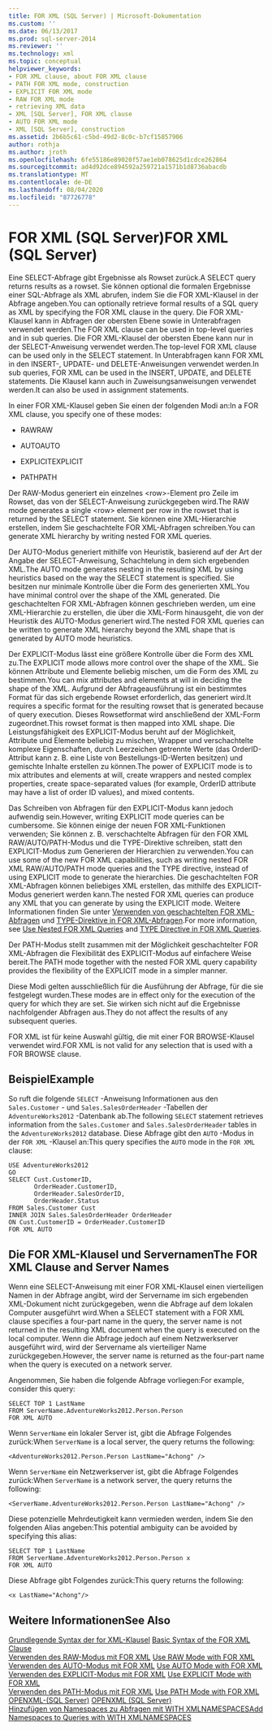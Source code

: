 ```yaml
---
title: FOR XML (SQL Server) | Microsoft-Dokumentation
ms.custom: ''
ms.date: 06/13/2017
ms.prod: sql-server-2014
ms.reviewer: ''
ms.technology: xml
ms.topic: conceptual
helpviewer_keywords:
- FOR XML clause, about FOR XML clause
- PATH FOR XML mode, construction
- EXPLICIT FOR XML mode
- RAW FOR XML mode
- retrieving XML data
- XML [SQL Server], FOR XML clause
- AUTO FOR XML mode
- XML [SQL Server], construction
ms.assetid: 2b6b5c61-c5bd-49d2-8c0c-b7cf15857906
author: rothja
ms.author: jroth
ms.openlocfilehash: 6fe55186e89020f57ae1eb078625d1cdce262864
ms.sourcegitcommit: ad4d92dce894592a259721a1571b1d8736abacdb
ms.translationtype: MT
ms.contentlocale: de-DE
ms.lasthandoff: 08/04/2020
ms.locfileid: "87726778"
---
```

# <a name="for-xml-sql-server"></a><span data-ttu-id="2b308-102">FOR XML (SQL Server)</span><span class="sxs-lookup"><span data-stu-id="2b308-102">FOR XML (SQL Server)</span></span>
  <span data-ttu-id="2b308-103">Eine SELECT-Abfrage gibt Ergebnisse als Rowset zurück.</span><span class="sxs-lookup"><span data-stu-id="2b308-103">A SELECT query returns results as a rowset.</span></span> <span data-ttu-id="2b308-104">Sie können optional die formalen Ergebnisse einer SQL-Abfrage als XML abrufen, indem Sie die FOR XML-Klausel in der Abfrage angeben.</span><span class="sxs-lookup"><span data-stu-id="2b308-104">You can optionally retrieve formal results of a SQL query as XML by specifying the FOR XML clause in the query.</span></span> <span data-ttu-id="2b308-105">Die FOR XML-Klausel kann in Abfragen der obersten Ebene sowie in Unterabfragen verwendet werden.</span><span class="sxs-lookup"><span data-stu-id="2b308-105">The FOR XML clause can be used in top-level queries and in sub queries.</span></span> <span data-ttu-id="2b308-106">Die FOR XML-Klausel der obersten Ebene kann nur in der SELECT-Anweisung verwendet werden.</span><span class="sxs-lookup"><span data-stu-id="2b308-106">The top-level FOR XML clause can be used only in the SELECT statement.</span></span> <span data-ttu-id="2b308-107">In Unterabfragen kann FOR XML in den INSERT-, UPDATE- und DELETE-Anweisungen verwendet werden.</span><span class="sxs-lookup"><span data-stu-id="2b308-107">In sub queries, FOR XML can be used in the INSERT, UPDATE, and DELETE statements.</span></span> <span data-ttu-id="2b308-108">Die Klausel kann auch in Zuweisungsanweisungen verwendet werden.</span><span class="sxs-lookup"><span data-stu-id="2b308-108">It can also be used in assignment statements.</span></span>  
  
 <span data-ttu-id="2b308-109">In einer FOR XML-Klausel geben Sie einen der folgenden Modi an:</span><span class="sxs-lookup"><span data-stu-id="2b308-109">In a FOR XML clause, you specify one of these modes:</span></span>  
  
-   <span data-ttu-id="2b308-110">RAW</span><span class="sxs-lookup"><span data-stu-id="2b308-110">RAW</span></span>  
  
-   <span data-ttu-id="2b308-111">AUTO</span><span class="sxs-lookup"><span data-stu-id="2b308-111">AUTO</span></span>  
  
-   <span data-ttu-id="2b308-112">EXPLICIT</span><span class="sxs-lookup"><span data-stu-id="2b308-112">EXPLICIT</span></span>  
  
-   <span data-ttu-id="2b308-113">PATH</span><span class="sxs-lookup"><span data-stu-id="2b308-113">PATH</span></span>  
  
 <span data-ttu-id="2b308-114">Der RAW-Modus generiert ein einzelnes \<row>-Element pro Zeile im Rowset, das von der SELECT-Anweisung zurückgegeben wird.</span><span class="sxs-lookup"><span data-stu-id="2b308-114">The RAW mode generates a single \<row> element per row in the rowset that is returned by the SELECT statement.</span></span> <span data-ttu-id="2b308-115">Sie können eine XML-Hierarchie erstellen, indem Sie geschachtelte FOR XML-Abfragen schreiben.</span><span class="sxs-lookup"><span data-stu-id="2b308-115">You can generate XML hierarchy by writing nested FOR XML queries.</span></span>  
  
 <span data-ttu-id="2b308-116">Der AUTO-Modus generiert mithilfe von Heuristik, basierend auf der Art der Angabe der SELECT-Anweisung, Schachtelung in dem sich ergebenden XML.</span><span class="sxs-lookup"><span data-stu-id="2b308-116">The AUTO mode generates nesting in the resulting XML by using heuristics based on the way the SELECT statement is specified.</span></span> <span data-ttu-id="2b308-117">Sie besitzen nur minimale Kontrolle über die Form des generierten XML.</span><span class="sxs-lookup"><span data-stu-id="2b308-117">You have minimal control over the shape of the XML generated.</span></span> <span data-ttu-id="2b308-118">Die geschachtelten FOR XML-Abfragen können geschrieben werden, um eine XML-Hierarchie zu erstellen, die über die XML-Form hinausgeht, die von der Heuristik des AUTO-Modus generiert wird.</span><span class="sxs-lookup"><span data-stu-id="2b308-118">The nested FOR XML queries can be written to generate XML hierarchy beyond the XML shape that is generated by AUTO mode heuristics.</span></span>  
  
 <span data-ttu-id="2b308-119">Der EXPLICIT-Modus lässt eine größere Kontrolle über die Form des XML zu.</span><span class="sxs-lookup"><span data-stu-id="2b308-119">The EXPLICIT mode allows more control over the shape of the XML.</span></span> <span data-ttu-id="2b308-120">Sie können Attribute und Elemente beliebig mischen, um die Form des XML zu bestimmen.</span><span class="sxs-lookup"><span data-stu-id="2b308-120">You can mix attributes and elements at will in deciding the shape of the XML.</span></span> <span data-ttu-id="2b308-121">Aufgrund der Abfrageausführung ist ein bestimmtes Format für das sich ergebende Rowset erforderlich, das generiert wird.</span><span class="sxs-lookup"><span data-stu-id="2b308-121">It requires a specific format for the resulting rowset that is generated because of query execution.</span></span> <span data-ttu-id="2b308-122">Dieses Rowsetformat wird anschließend der XML-Form zugeordnet.</span><span class="sxs-lookup"><span data-stu-id="2b308-122">This rowset format is then mapped into XML shape.</span></span> <span data-ttu-id="2b308-123">Die Leistungsfähigkeit des EXPLICIT-Modus beruht auf der Möglichkeit, Attribute und Elemente beliebig zu mischen, Wrapper und verschachtelte komplexe Eigenschaften, durch Leerzeichen getrennte Werte (das OrderID-Attribut kann z. B. eine Liste von Bestellungs-ID-Werten besitzen) und gemischte Inhalte erstellen zu können.</span><span class="sxs-lookup"><span data-stu-id="2b308-123">The power of EXPLICIT mode is to mix attributes and elements at will, create wrappers and nested complex properties, create space-separated values (for example, OrderID attribute may have a list of order ID values), and mixed contents.</span></span>  
  
 <span data-ttu-id="2b308-124">Das Schreiben von Abfragen für den EXPLICIT-Modus kann jedoch aufwendig sein.</span><span class="sxs-lookup"><span data-stu-id="2b308-124">However, writing EXPLICIT mode queries can be cumbersome.</span></span> <span data-ttu-id="2b308-125">Sie können einige der neuen FOR XML-Funktionen verwenden; Sie können z. B. verschachtelte Abfragen für den FOR XML RAW/AUTO/PATH-Modus und die TYPE-Direktive schreiben, statt den EXPLICIT-Modus zum Generieren der Hierarchien zu verwenden.</span><span class="sxs-lookup"><span data-stu-id="2b308-125">You can use some of the new FOR XML capabilities, such as writing nested FOR XML RAW/AUTO/PATH mode queries and the TYPE directive, instead of using EXPLICIT mode to generate the hierarchies.</span></span> <span data-ttu-id="2b308-126">Die geschachtelten FOR XML-Abfragen können beliebiges XML erstellen, das mithilfe des EXPLICIT-Modus generiert werden kann.</span><span class="sxs-lookup"><span data-stu-id="2b308-126">The nested FOR XML queries can produce any XML that you can generate by using the EXPLICIT mode.</span></span> <span data-ttu-id="2b308-127">Weitere Informationen finden Sie unter [Verwenden von geschachtelten FOR XML-Abfragen](use-nested-for-xml-queries.md) und [TYPE-Direktive in FOR XML-Abfragen](type-directive-in-for-xml-queries.md).</span><span class="sxs-lookup"><span data-stu-id="2b308-127">For more information, see [Use Nested FOR XML Queries](use-nested-for-xml-queries.md) and [TYPE Directive in FOR XML Queries](type-directive-in-for-xml-queries.md).</span></span>  
  
 <span data-ttu-id="2b308-128">Der PATH-Modus stellt zusammen mit der Möglichkeit geschachtelter FOR XML-Abfragen die Flexibilität des EXPLICIT-Modus auf einfachere Weise bereit.</span><span class="sxs-lookup"><span data-stu-id="2b308-128">The PATH mode together with the nested FOR XML query capability provides the flexibility of the EXPLICIT mode in a simpler manner.</span></span>  
  
 <span data-ttu-id="2b308-129">Diese Modi gelten ausschließlich für die Ausführung der Abfrage, für die sie festgelegt wurden.</span><span class="sxs-lookup"><span data-stu-id="2b308-129">These modes are in effect only for the execution of the query for which they are set.</span></span> <span data-ttu-id="2b308-130">Sie wirken sich nicht auf die Ergebnisse nachfolgender Abfragen aus.</span><span class="sxs-lookup"><span data-stu-id="2b308-130">They do not affect the results of any subsequent queries.</span></span>  
  
 <span data-ttu-id="2b308-131">FOR XML ist für keine Auswahl gültig, die mit einer FOR BROWSE-Klausel verwendet wird.</span><span class="sxs-lookup"><span data-stu-id="2b308-131">FOR XML is not valid for any selection that is used with a FOR BROWSE clause.</span></span>  
  
## <a name="example"></a><span data-ttu-id="2b308-132">Beispiel</span><span class="sxs-lookup"><span data-stu-id="2b308-132">Example</span></span>  
 <span data-ttu-id="2b308-133">So ruft die folgende `SELECT` -Anweisung Informationen aus den `Sales.Customer` - und `Sales.SalesOrderHeader` -Tabellen der `AdventureWorks2012` -Datenbank ab.</span><span class="sxs-lookup"><span data-stu-id="2b308-133">The following `SELECT` statement retrieves information from the `Sales.Customer` and `Sales.SalesOrderHeader` tables in the `AdventureWorks2012` database.</span></span> <span data-ttu-id="2b308-134">Diese Abfrage gibt den `AUTO` -Modus in der `FOR XML` -Klausel an:</span><span class="sxs-lookup"><span data-stu-id="2b308-134">This query specifies the `AUTO` mode in the `FOR XML` clause:</span></span>  
  
```  
USE AdventureWorks2012  
GO  
SELECT Cust.CustomerID,   
       OrderHeader.CustomerID,  
       OrderHeader.SalesOrderID,   
       OrderHeader.Status  
FROM Sales.Customer Cust   
INNER JOIN Sales.SalesOrderHeader OrderHeader  
ON Cust.CustomerID = OrderHeader.CustomerID  
FOR XML AUTO  
```  
  
## <a name="the-for-xml-clause-and-server-names"></a><span data-ttu-id="2b308-135">Die FOR XML-Klausel und Servernamen</span><span class="sxs-lookup"><span data-stu-id="2b308-135">The FOR XML Clause and Server Names</span></span>  
 <span data-ttu-id="2b308-136">Wenn eine SELECT-Anweisung mit einer FOR XML-Klausel einen vierteiligen Namen in der Abfrage angibt, wird der Servername im sich ergebenden XML-Dokument nicht zurückgegeben, wenn die Abfrage auf dem lokalen Computer ausgeführt wird.</span><span class="sxs-lookup"><span data-stu-id="2b308-136">When a SELECT statement with a FOR XML clause specifies a four-part name in the query, the server name is not returned in the resulting XML document when the query is executed on the local computer.</span></span> <span data-ttu-id="2b308-137">Wenn die Abfrage jedoch auf einem Netzwerkserver ausgeführt wird, wird der Servername als vierteiliger Name zurückgegeben.</span><span class="sxs-lookup"><span data-stu-id="2b308-137">However, the server name is returned as the four-part name when the query is executed on a network server.</span></span>  
  
 <span data-ttu-id="2b308-138">Angenommen, Sie haben die folgende Abfrage vorliegen:</span><span class="sxs-lookup"><span data-stu-id="2b308-138">For example, consider this query:</span></span>  
  
```  
SELECT TOP 1 LastName  
FROM ServerName.AdventureWorks2012.Person.Person  
FOR XML AUTO  
```  
  
 <span data-ttu-id="2b308-139">Wenn `ServerName` ein lokaler Server ist, gibt die Abfrage Folgendes zurück:</span><span class="sxs-lookup"><span data-stu-id="2b308-139">When `ServerName` is a local server, the query returns the following:</span></span>  
  
```  
<AdventureWorks2012.Person.Person LastName="Achong" />  
```  
  
 <span data-ttu-id="2b308-140">Wenn `ServerName` ein Netzwerkserver ist, gibt die Abfrage Folgendes zurück:</span><span class="sxs-lookup"><span data-stu-id="2b308-140">When `ServerName` is a network server, the query returns the following:</span></span>  
  
```  
<ServerName.AdventureWorks2012.Person.Person LastName="Achong" />  
```  
  
 <span data-ttu-id="2b308-141">Diese potenzielle Mehrdeutigkeit kann vermieden werden, indem Sie den folgenden Alias angeben:</span><span class="sxs-lookup"><span data-stu-id="2b308-141">This potential ambiguity can be avoided by specifying this alias:</span></span>  
  
```  
SELECT TOP 1 LastName  
FROM ServerName.AdventureWorks2012.Person.Person x  
FOR XML AUTO   
```  
  
 <span data-ttu-id="2b308-142">Diese Abfrage gibt Folgendes zurück:</span><span class="sxs-lookup"><span data-stu-id="2b308-142">This query returns the following:</span></span>  
  
```  
<x LastName="Achong"/>  
```  
  
## <a name="see-also"></a><span data-ttu-id="2b308-143">Weitere Informationen</span><span class="sxs-lookup"><span data-stu-id="2b308-143">See Also</span></span>  
 <span data-ttu-id="2b308-144">[Grundlegende Syntax der for XML-Klausel](basic-syntax-of-the-for-xml-clause.md) </span><span class="sxs-lookup"><span data-stu-id="2b308-144">[Basic Syntax of the FOR XML Clause](basic-syntax-of-the-for-xml-clause.md) </span></span>  
 <span data-ttu-id="2b308-145">[Verwenden des RAW-Modus mit FOR XML](use-raw-mode-with-for-xml.md) </span><span class="sxs-lookup"><span data-stu-id="2b308-145">[Use RAW Mode with FOR XML](use-raw-mode-with-for-xml.md) </span></span>  
 <span data-ttu-id="2b308-146">[Verwenden des AUTO-Modus mit FOR XML](use-auto-mode-with-for-xml.md) </span><span class="sxs-lookup"><span data-stu-id="2b308-146">[Use AUTO Mode with FOR XML](use-auto-mode-with-for-xml.md) </span></span>  
 <span data-ttu-id="2b308-147">[Verwenden des EXPLICIT-Modus mit FOR XML](use-explicit-mode-with-for-xml.md) </span><span class="sxs-lookup"><span data-stu-id="2b308-147">[Use EXPLICIT Mode with FOR XML](use-explicit-mode-with-for-xml.md) </span></span>  
 <span data-ttu-id="2b308-148">[Verwenden des PATH-Modus mit FOR XML](use-path-mode-with-for-xml.md) </span><span class="sxs-lookup"><span data-stu-id="2b308-148">[Use PATH Mode with FOR XML](use-path-mode-with-for-xml.md) </span></span>  
 <span data-ttu-id="2b308-149">[OPENXML-&#40;SQL Server&#41;](openxml-sql-server.md) </span><span class="sxs-lookup"><span data-stu-id="2b308-149">[OPENXML &#40;SQL Server&#41;](openxml-sql-server.md) </span></span>  
 [<span data-ttu-id="2b308-150">Hinzufügen von Namespaces zu Abfragen mit WITH XMLNAMESPACES</span><span class="sxs-lookup"><span data-stu-id="2b308-150">Add Namespaces to Queries with WITH XMLNAMESPACES</span></span>](add-namespaces-to-queries-with-with-xmlnamespaces.md)  
  
  
